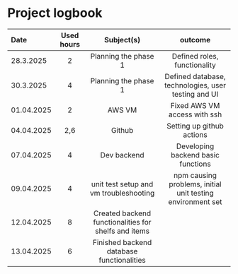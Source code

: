 # Project logbook

| Date  | Used hours | Subject(s) |  outcome |
| :---  |     :---:      |     :---:      |     :---:      |
| 28.3.2025  | 2 | Planning the phase 1  | Defined roles, functionality  |
| 30.3.2025  | 4 | Planning the phase 1  | Defined database, technologies, user testing and UI  |
| 01.04.2025 | 2 | AWS VM | Fixed AWS VM access with ssh |
| 04.04.2025 | 2,6 | Github | Setting up github actions |
| 07.04.2025 | 4   | Dev backend | Developing backend basic functions |
| 09.04.2025 | 4   | unit test setup and vm troubleshooting | npm causing problems, initial unit testing environment set |
| 12.04.2025 | 8   | Created backend functionalities for shelfs and items |
| 13.04.2025 | 6   | Finished backend database functionalities|